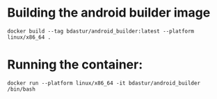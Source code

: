 
# Building the android builder image
```
docker build --tag bdastur/android_builder:latest --platform linux/x86_64 .
```

# Running the container:
```
docker run --platform linux/x86_64 -it bdastur/android_builder /bin/bash 
```
